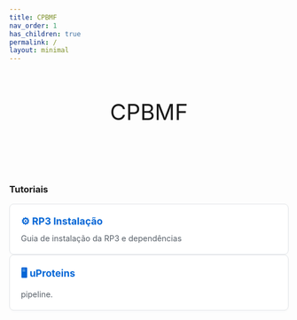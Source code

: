 ```yaml
---
title: CPBMF
nav_order: 1
has_children: true
permalink: /
layout: minimal
---
```


<style>
.title {
  font-size: 40px;
  text-align: center;
  padding: 50px;
}

.card-grid {
  display: grid;
  grid-template-columns: repeat(auto-fit, minmax(260px, 1fr));
  gap: 24px;
  margin-top: 2rem;
}

.card {
  background-color: #ffffff;
  border: 1px solid #e1e4e8;
  border-radius: 8px;
  padding: 20px;
  text-decoration: none;
  color: inherit;
  transition: box-shadow 0.2s ease, transform 0.1s ease;
  display: flex;
  flex-direction: column;
  flex-grow: 1;
  justify-content: space-between;
  /*height: 100%;*/
  box-shadow: 0 2px 4px rgba(0, 0, 0, 0.02);
  box-sizing: border-box;
}

.card:hover {
  box-shadow: 0 4px 16px rgba(0, 0, 0, 0.08);
  transform: translateY(-4px);
}

.card h3 {
  margin: 0 0 12px 0;
  font-size: 1.1rem;
  display: flex;
  align-items: center;
  gap: 0.5rem;
  color: #0366d6;
}

.card p {
  margin: 0;
  font-size: 0.9rem;
  color: #586069;
}
</style>

<body>

<div class="title"> 
  CPBMF
</div>


<div class="card-grid">
  <div class="subheading">
  <h3> Tutoriais </h3>
  <a class="card" href="/docs/rp3-install">
    <h3>⚙️ RP3 Instalação</h3>
    <p>Guia de instalação da RP3 e dependências</p>
  </a>

  <a class="card" href="/docs/env-setup">
    <h3>🖥️ uProteins</h3>
    <p>pipeline.</p>
  </a>
  </div>
  
</div>

</body>
